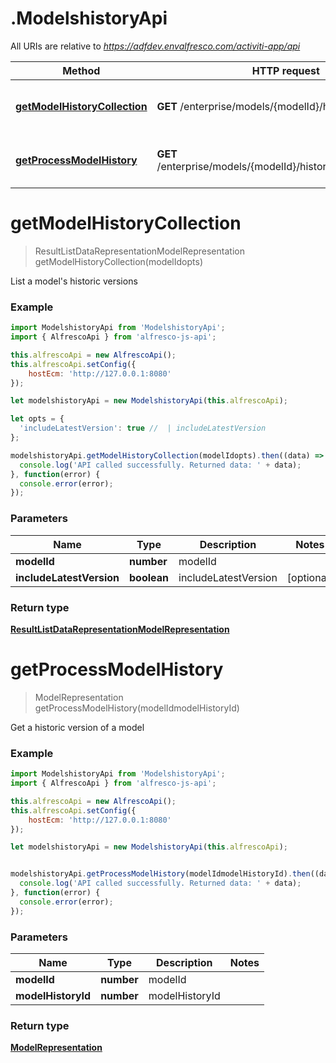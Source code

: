 # .ModelshistoryApi

All URIs are relative to *https://adfdev.envalfresco.com/activiti-app/api*

Method | HTTP request | Description
------------- | ------------- | -------------
[**getModelHistoryCollection**](ModelshistoryApi.md#getModelHistoryCollection) | **GET** /enterprise/models/{modelId}/history | List a model's historic versions
[**getProcessModelHistory**](ModelshistoryApi.md#getProcessModelHistory) | **GET** /enterprise/models/{modelId}/history/{modelHistoryId} | Get a historic version of a model


<a name="getModelHistoryCollection"></a>
# **getModelHistoryCollection**
> ResultListDataRepresentationModelRepresentation getModelHistoryCollection(modelIdopts)

List a model's historic versions

### Example
```javascript
import ModelshistoryApi from 'ModelshistoryApi';
import { AlfrescoApi } from 'alfresco-js-api';

this.alfrescoApi = new AlfrescoApi();
this.alfrescoApi.setConfig({
    hostEcm: 'http://127.0.0.1:8080'
});

let modelshistoryApi = new ModelshistoryApi(this.alfrescoApi);

let opts = { 
  'includeLatestVersion': true //  | includeLatestVersion
};

modelshistoryApi.getModelHistoryCollection(modelIdopts).then((data) => {
  console.log('API called successfully. Returned data: ' + data);
}, function(error) {
  console.error(error);
});

```

### Parameters

Name | Type | Description  | Notes
------------- | ------------- | ------------- | -------------
 **modelId** | **number**| modelId | 
 **includeLatestVersion** | **boolean**| includeLatestVersion | [optional] 

### Return type

[**ResultListDataRepresentationModelRepresentation**](ResultListDataRepresentationModelRepresentation.md)

<a name="getProcessModelHistory"></a>
# **getProcessModelHistory**
> ModelRepresentation getProcessModelHistory(modelIdmodelHistoryId)

Get a historic version of a model

### Example
```javascript
import ModelshistoryApi from 'ModelshistoryApi';
import { AlfrescoApi } from 'alfresco-js-api';

this.alfrescoApi = new AlfrescoApi();
this.alfrescoApi.setConfig({
    hostEcm: 'http://127.0.0.1:8080'
});

let modelshistoryApi = new ModelshistoryApi(this.alfrescoApi);


modelshistoryApi.getProcessModelHistory(modelIdmodelHistoryId).then((data) => {
  console.log('API called successfully. Returned data: ' + data);
}, function(error) {
  console.error(error);
});

```

### Parameters

Name | Type | Description  | Notes
------------- | ------------- | ------------- | -------------
 **modelId** | **number**| modelId | 
 **modelHistoryId** | **number**| modelHistoryId | 

### Return type

[**ModelRepresentation**](ModelRepresentation.md)

